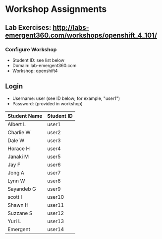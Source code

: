 # Workshop Assignments
## Lab Exercises: http://labs-emergent360.com/workshops/openshift_4_101/
### Configure Workshop
- Student ID: see list below
- Domain: lab-emergent360.com
- Workshop: openshift4

## Login
- Username: user<id> (see ID below; for example, "user1")
- Password: (provided in workshop)

|Student Name |Student ID|
|------------ | ---------------|
|	Albert	L	|	user1	|
|	Charlie	W	|	user2	|
|	Dale	W	|	user3	|
|	Horace	H	|	user4	|
|	Janaki	M	|	user5	|
|	Jay	F	|	user6	|
|	Jong	A	|	user7	|
|	Lynn	W	|	user8	|
|	Sayandeb	G	|	user9	|
|	scott	l	|	user10	|
|	Shawn	H	|	user11	|
|	Suzzane	S	|	user12	|
|	Yuri	L	|	user13	|
  | Emergent | user14 |

